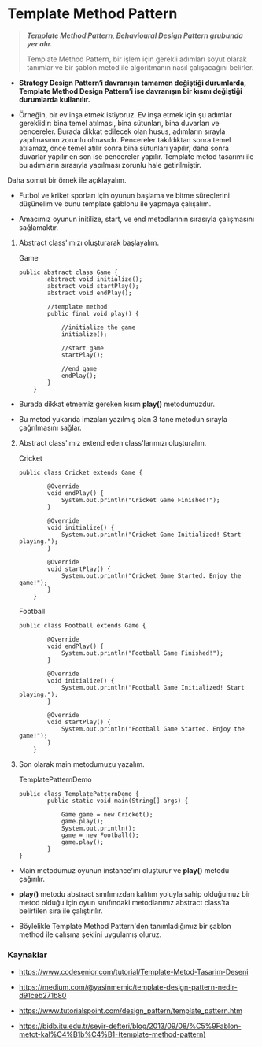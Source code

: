 # Template Method Pattern

>_**Template Method Pattern, Behavioural Design Pattern grubunda yer alır.**_
>
>Template Method Pattern, bir işlem için gerekli adımları soyut olarak tanımlar ve bir şablon metod ile algoritmanın nasıl çalışacağını belirler.

* **Strategy Design Pattern‘i davranışın tamamen değiştiği durumlarda, Template Method Design Pattern’i ise davranışın bir kısmı değiştiği durumlarda kullanılır.**

&NewLine;
* Örneğin, bir ev inşa etmek istiyoruz. Ev inşa etmek için şu adımlar gereklidir: bina temel atılması, bina sütunları, bina duvarları ve pencereler. Burada dikkat edilecek olan husus, adımların sırayla yapılmasının zorunlu olmasıdır. Pencereler takıldıktan sonra temel atılamaz, önce temel atılır sonra bina sütunları yapılır, daha sonra duvarlar yapılır en son ise pencereler yapılır. Template metod tasarımı ile bu adımların sırasıyla yapılması zorunlu hale getirilmiştir.

&NewLine;
Daha somut bir örnek ile açıklayalım.

* Futbol ve kriket sporları için oyunun başlama ve bitme süreçlerini düşünelim ve bunu template şablonu ile yapmaya çalışalım.

* Amacımız oyunun initilize, start, ve end metodlarının sırasıyla çalışmasını sağlamaktır.

1. Abstract class'ımızı oluşturarak başlayalım.

    &NewLine;
    Game
    ```
    public abstract class Game {
            abstract void initialize();
            abstract void startPlay();
            abstract void endPlay();

            //template method
            public final void play() {

                //initialize the game
                initialize();

                //start game
                startPlay();

                //end game
                endPlay();
            }
        }
    ```

* Burada dikkat etmemiz gereken kısım **play()** metodumuzdur.

* Bu metod yukarıda imzaları yazılmış olan 3 tane metodun sırayla çağrılmasını sağlar.

2. Abstract class'ımız extend eden class'larımızı oluşturalım.

    &NewLine;
    Cricket
    
    ```
    public class Cricket extends Game {

            @Override
            void endPlay() {
                System.out.println("Cricket Game Finished!");
            }

            @Override
            void initialize() {
                System.out.println("Cricket Game Initialized! Start playing.");
            }

            @Override
            void startPlay() {
                System.out.println("Cricket Game Started. Enjoy the game!");
            }
        }
    ```
 	 Football
    ```
    public class Football extends Game {

            @Override
            void endPlay() {
                System.out.println("Football Game Finished!");
            }

            @Override
            void initialize() {
                System.out.println("Football Game Initialized! Start playing.");
            }

            @Override
            void startPlay() {
                System.out.println("Football Game Started. Enjoy the game!");
            }
        }
    ```

3. Son olarak main metodumuzu yazalım.

    &NewLine;
    TemplatePatternDemo
    ```
    public class TemplatePatternDemo {
            public static void main(String[] args) {

                Game game = new Cricket();
                game.play();
                System.out.println();
                game = new Football();
                game.play();
            }
    }
    ```
    


* Main metodumuz oyunun instance'ını oluşturur ve **play()** metodu çağırılır.

* **play()** metodu abstract sınıfımızdan kalıtım yoluyla sahip olduğumuz bir metod olduğu için oyun sınıfındaki metodlarımız abstract class'ta belirtilen sıra ile çalıştırılır.

* Böylelikle Template Method Pattern'den tanımladığımız bir şablon method ile çalışma şeklini uygulamış oluruz.

### Kaynaklar

- https://www.codesenior.com/tutorial/Template-Metod-Tasarim-Deseni

- https://medium.com/@yasinmemic/template-design-pattern-nedir-d91ceb271b80

- https://www.tutorialspoint.com/design_pattern/template_pattern.htm

- https://bidb.itu.edu.tr/seyir-defteri/blog/2013/09/08/%C5%9Fablon-metot-kal%C4%B1b%C4%B1-(template-method-pattern)
